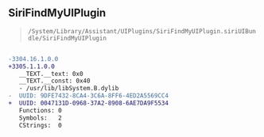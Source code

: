 ## SiriFindMyUIPlugin

> `/System/Library/Assistant/UIPlugins/SiriFindMyUIPlugin.siriUIBundle/SiriFindMyUIPlugin`

```diff

-3304.16.1.0.0
+3305.1.1.0.0
   __TEXT.__text: 0x0
   __TEXT.__const: 0x40
   - /usr/lib/libSystem.B.dylib
-  UUID: 9DFE7432-8CA4-3C6A-8FF6-4ED2A5569CC4
+  UUID: 0047131D-0968-37A2-8908-6AE7DA9F5534
   Functions: 0
   Symbols:   2
   CStrings:  0

```
